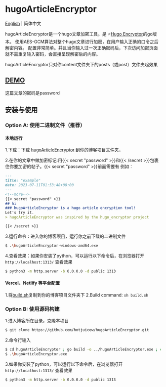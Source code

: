 # hugoArticleEncryptor
[English](https://github.com/hotjuicew/hugoArticleEncryptor/blob/master/README.md) | 简体中文

hugoArticleEncryptor是一个hugo文章加密工具。是 ⭐[Hugo Encryptor](https://github.com/Li4n0/hugo_encryptor)的go版本。
使用AES-GCM算法对整个hugo文章进行加密，在用户输入正确的口令之后解密内容。
配置非常简单。并且当你输入过一次正确密码后，下次访问加密页面就不需重复输入密码，会直接呈现解密后的内容。

hugoArticleEncryptor只对你content文件夹下的posts（或post）文件夹起效果
## [DEMO](https://juicebar-demo.add1.dev/)
这篇文章的密码是password
## 安装与使用
### Option A: 使用二进制文件（推荐）
#### 本地运行
1.下载：下载 [hugoArticleEncryptor](https://github.com/hotjuicew/hugoArticleEncryptor/releases/latest) 到你的博客项目文件夹，

2.在你的文章中做加密标记:用{{< secret "password" >}}和{{< /secret >}}包裹住你要加密的帖子。{{< secret "password" >}}前面需要有<!--more-->
例如：
```markdown
---
title: "example"
date: 2023-07-11T01:53:48+08:00
---
<!--more-->
{{< secret "password" >}}
## hi
### hugoArticleEncryptor is a hugo article encryption tool!
Let's try it.
> hugoArticleEncryptor was inspired by the hugo_encryptor project

{{< /secret >}}
```

3.运行命令：进入你的博客项目，运行你之前下载的二进制文件
```bash
$ .\hugoArticleEncryptor-windows-amd64.exe 
```
4.查看效果：如果你安装了python，可以运行以下命令后，在浏览器打开`http://localhost:1313/` 查看效果
```bash
$ python3 -m http.server -b 0.0.0.0 -d public 1313
```
#### Vercel、Netlify 等平台配置
1.将[build.sh](https://github.com/hotjuicew/hugoArticleEncryptor/blob/master/exampleSite/build.sh)复制到你的博客项目文件夹下
2.Build command: `sh build.sh`

### Option B: 使用源码构建
1.进入博客所在目录，克隆本项目
```bash
$ git clone https://github.com/hotjuicew/hugoArticleEncryptor.git
````
2.命令行输入
```bash
$ cd hugoArticleEncryptor ; go build -o ../hugoArticleEncryptor.exe ; cd ..
$ .\hugoArticleEncryptor.exe 
```

3.如果你安装了python，可以运行以下命令后，在浏览器打开`http://localhost:1313/` 查看效果
```bash
$ python3 -m http.server -b 0.0.0.0 -d public 1313
```